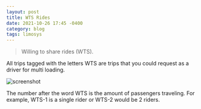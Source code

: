 ```yaml
---
layout: post
title: WTS Rides
date: 2021-10-26 17:45 -0400
category: blog
tags: limosys
---
```


> Willing to share rides (WTS).

All trips tagged with the letters WTS are trips that you could request as a driver for multi loading.

![screenshot]({{site.baseurl}}/images/wts.png)

The number after the word WTS is the amount of passengers traveling. For example, WTS-1 is a single rider or WTS-2 would be 2 riders.

